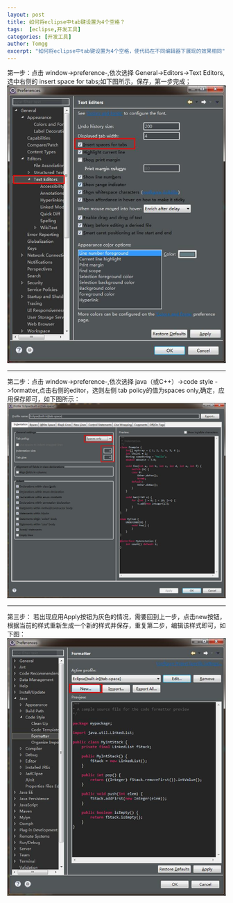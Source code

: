 ```yaml
---
layout: post
title: 如何将eclipse中tab键设置为4个空格？
tags:  [eclipse,开发工具]
categories: [开发工具]
author: Tomgg
excerpt: "如何将eclipse中tab键设置为4个空格，使代码在不同编辑器下展现的效果相同"
---
```



第一步：点击 window->preference-,依次选择 General->Editors->Text Editors,选中右侧的 insert space for tabs;如下图所示，保存，第一步完成；
![space4tabs][1]

***

第二步：点击 window->preference-,依次选择 java（或C++）->code style ->formatter,点击右侧的editor，选则左侧 tab policy的值为spaces only,确定，应用保存即可，如下图所示：
![spaceOnly][2]

***

第三步： 若出现应用Apply按钮为灰色的情况，需要回到上一步，点击new按钮，根据当前的样式重新生成一个新的样式并保存，重复第二步，编辑该样式即可，如下图：
![newProfile][3]


[1]: /assets/images/posts/2016-08-02-eclipse-tab-space/01-space4tabs.jpg "space4tabs"
[2]: /assets/images/posts/2016-08-02-eclipse-tab-space/02-spaceOnly.jpg "spaceOnly"
[3]: /assets/images/posts/2016-08-02-eclipse-tab-space/03-newProfile.jpg "newProfile"
